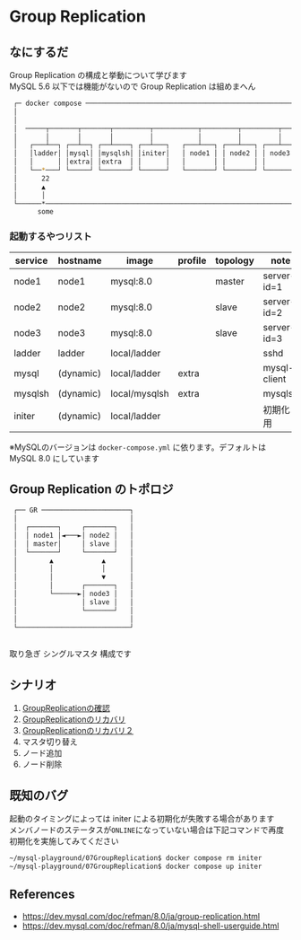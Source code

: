 # Group Replication
## なにするだ
Group Replication の構成と挙動について学びます  
MySQL 5.6 以下では機能がないので Group Replication は組めまへん  

```sh
 ┌─ docker compose ──────────────────────────────────────────────────────┐ 
 │                                                                       │ 
 │                                                                       │ 
 │  ─────┬───────┬───────┬─────────┬───────────┬─────────┬─────────┬──── │ 
 │       │       │       │         │           │         │         │     │ 
 │   ┌───┴──┐ ┌──┴──┐ ┌──┴────┐ ┌──┴───┐   ┌───┴───┐ ┌───┴───┐ ┌───┴───┐ │ 
 │   │ladder│ │mysql│ │mysqlsh│ │initer│   │ node1 │ │ node2 │ │ node3 │ │ 
 │   │      │ │extra│ │extra  │ │      │   │       │ │       │ │       │ │ 
 │   └──*───┘ └─────┘ └───────┘ └──────┘   └───────┘ └───────┘ └───────┘ │ 
 │      22                                                               │ 
 │      ▲                                                                │ 
 │      │                                                                │ 
 └──────*────────────────────────────────────────────────────────────────┘ 
       some                                                                
```

### 起動するやつリスト
| service | hostname  | image         | profile | topology | note         |
| ------- | --------- | ------------- | ------- | -------- | ------------ |
| node1   | node1     | mysql:8.0     |         | master   | server-id=1  |
| node2   | node2     | mysql:8.0     |         | slave    | server-id=2  |
| node3   | node3     | mysql:8.0     |         | slave    | server-id=3  |
| ladder  | ladder    | local/ladder  |         |          | sshd         |
| mysql   | (dynamic) | local/ladder  | extra   |          | mysql-client |
| mysqlsh | (dynamic) | local/mysqlsh | extra   |          | mysqlsh      |
| initer  | (dynamic) | local/ladder  |         |          | 初期化用     |

※MySQLのバージョンは `docker-compose.yml` に依ります。デフォルトは MySQL 8.0 にしています

## Group Replication のトポロジ
```sh
 ┌── GR ──────────────────────┐ 
 │                            │ 
 │  ┌───────┐     ┌───────┐   │ 
 │  │ node1 │◄───►│ node2 │   │ 
 │  │ master│     │ slave │   │ 
 │  └───────┘     └───────┘   │ 
 │        ▲            ▲      │ 
 │        │            │      │ 
 │        │            ▼      │ 
 │        │       ┌───────┐   │ 
 │        └──────►│ node3 │   │ 
 │                │ slave │   │ 
 │                └───────┘   │ 
 │                            │ 
 └────────────────────────────┘ 
                                
```
取り急ぎ シングルマスタ 構成です  


## シナリオ
1. [GroupReplicationの確認](./scenario01/README.md)
2. [GroupReplicationのリカバリ](./scenario02/README.md)
3. [GroupReplicationのリカバリ２](./scenario03/README.md)
4. マスタ切り替え
5. ノード追加
6. ノード削除

## 既知のバグ
起動のタイミングによっては initer による初期化が失敗する場合があります  
メンバノードのステータスが`ONLINE`になっていない場合は下記コマンドで再度初期化を実施してみてください  
```sh
~/mysql-playground/07GroupReplication$ docker compose rm initer
~/mysql-playground/07GroupReplication$ docker compose up initer
```

## References
* https://dev.mysql.com/doc/refman/8.0/ja/group-replication.html
* https://dev.mysql.com/doc/refman/8.0/ja/mysql-shell-userguide.html
